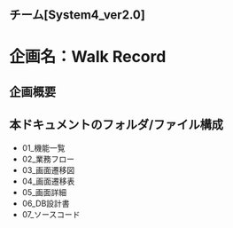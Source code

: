 ## チーム[System4_ver2.0]

# 企画名：Walk Record

## 企画概要


## 本ドキュメントのフォルダ/ファイル構成 

* 01_機能一覧  
* 02_業務フロー  
* 03_画面遷移図  
* 04_画面遷移表  
* 05_画面詳細  
* 06_DB設計書  
* 07_ソースコード 
